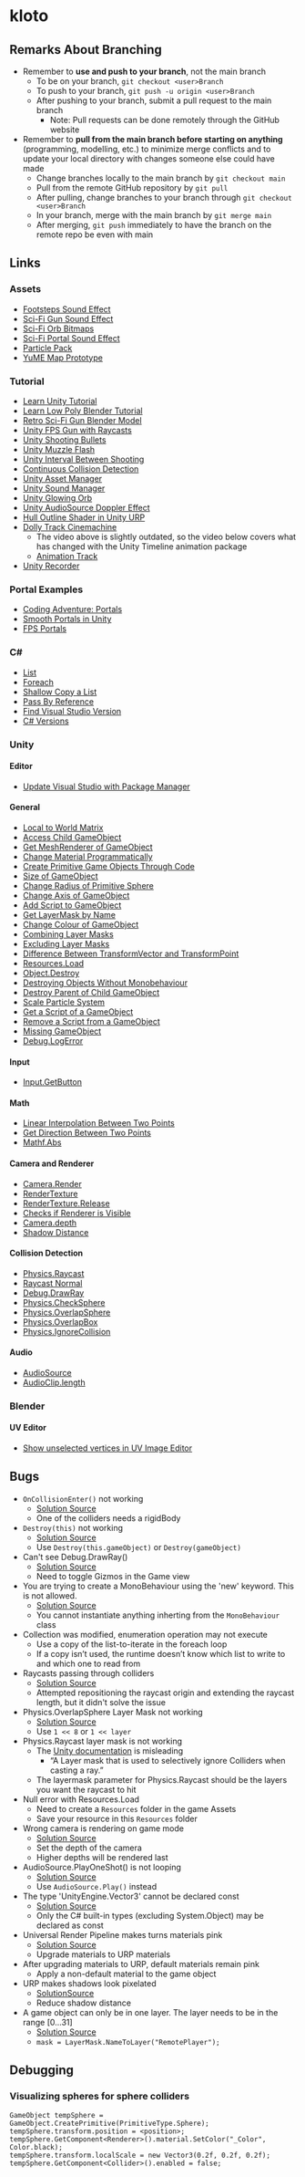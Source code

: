# kloto

## Remarks About Branching
- Remember to **use and push to your branch**, not the main branch
	- To be on your branch, `git checkout <user>Branch`
	- To push to your branch, `git push -u origin <user>Branch`
	- After pushing to your branch, submit a pull request to the main branch
		- Note: Pull requests can be done remotely through the GitHub website
- Remember to **pull from the main branch before starting on anything**
(programming, modelling, etc.) to minimize merge conflicts and to update your local
directory with changes someone else could have made
	- Change branches locally to the main branch by `git checkout main`
	- Pull from the remote GitHub repository by `git pull`
	- After pulling, change branches to your branch through `git checkout <user>Branch` 
	- In your branch, merge with the main branch by `git merge main`
	- After merging, `git push` immediately to have the branch on the remote repo be
	even with main

## Links
### Assets
- [Footsteps Sound Effect](https://assetstore.unity.com/packages/audio/sound-fx/foley/footsteps-essentials-189879)
- [Sci-Fi Gun Sound Effect](https://assetstore.unity.com/packages/audio/sound-fx/weapons/sci-fi-gun-sounds-pack-lite-141125)
- [Sci-Fi Orb Bitmaps](https://oxmond.com/glowing-orb-visual-effects-vfx/)
- [Sci-Fi Portal Sound Effect](https://assetstore.unity.com/packages/audio/sound-fx/sci-fi-evolution-gift-pack-43104)
- [Particle Pack](https://assetstore.unity.com/packages/essentials/asset-packs/unity-particle-pack-5-x-73777)
- [YuME Map Prototype](https://assetstore.unity.com/packages/tools/level-design/yume-free-77387)

### Tutorial
- [Learn Unity Tutorial](https://youtu.be/pwZpJzpE2lQ)
- [Learn Low Poly Blender Tutorial](https://youtu.be/1jHUY3qoBu8)
- [Retro Sci-Fi Gun Blender Model](https://youtu.be/nBmtTOQCfTo)
- [Unity FPS Gun with Raycasts](https://youtu.be/THnivyG0Mvo)
- [Unity Shooting Bullets](https://youtu.be/6eIVxyxoimc)
- [Unity Muzzle Flash](https://youtu.be/rf7gHVixmmc)
- [Unity Interval Between Shooting](https://forum.unity.com/threads/script-for-bullet-with-a-second-delay.720470/)
- [Continuous Collision Detection](http://wiki.unity3d.com/index.php?title=DontGoThroughThings&_ga=2.49978917.2097179850.1624410069-592288669.1621822495&_gl=1*c1ab9y*_ga*NTkyMjg4NjY5LjE2MjE4MjI0OTU.*_ga_1S78EFL1W5*MTYyNDQ5MDA4Mi4yMi4xLjE2MjQ0OTAyNTguNjA)
- [Unity Asset Manager](https://youtu.be/7GcEW6uwO8E)
- [Unity Sound Manager](https://youtu.be/QL29aTa7J5Q)
- [Unity Glowing Orb](https://youtu.be/pxNzoLfreOo)
- [Unity AudioSource Doppler Effect](https://youtu.be/eQphjWreQ0U)
- [Hull Outline Shader in Unity URP](https://youtu.be/1QPA3s0S3Oo)
- [Dolly Track Cinemachine](https://youtu.be/IFeKFr4kOkc)
	- The video above is slightly outdated, so the video below covers what has changed with the Unity Timeline animation package
	- [Animation Track](https://youtu.be/taIEYXHgW-w)
- [Unity Recorder](https://youtu.be/2HVhnh93JZY)

### Portal Examples
- [Coding Adventure: Portals](https://youtu.be/cWpFZbjtSQg)
- [Smooth Portals in Unity](https://youtu.be/cuQao3hEKfs)
- [FPS Portals](https://youtu.be/PkGjYig8avo)

### C#
- [List](https://docs.microsoft.com/en-us/dotnet/api/system.collections.generic.list-1?view=net-5.0)
- [Foreach](https://stackoverflow.com/questions/18863187/how-can-i-loop-through-a-listt-and-grab-each-item)
- [Shallow Copy a List](https://stackoverflow.com/questions/222598/how-do-i-clone-a-generic-list-in-c)
- [Pass By Reference](https://docs.microsoft.com/en-us/dotnet/csharp/language-reference/keywords/ref)
- [Find Visual Studio Version](https://stackoverflow.com/questions/5089389/how-can-i-check-what-version-edition-of-visual-studio-is-installed-programmatica)
- [C# Versions](https://stackoverflow.com/questions/247621/what-are-the-correct-version-numbers-for-c)

### Unity

#### Editor
- [Update Visual Studio with Package Manager](https://forum.unity.com/threads/update-to-latest-visual-studio-2019-core-editor-package.988289/)

#### General
- [Local to World Matrix](https://docs.unity3d.com/ScriptReference/Transform-localToWorldMatrix.html)
- [Access Child GameObject](https://answers.unity.com/questions/464616/access-child-of-a-gameobject.html)
- [Get MeshRenderer of GameObject](https://answers.unity.com/questions/959195/get-meshrenderer-component-of-gameobjects-in-an-ar.html)
- [Change Material Programmatically](https://stackoverflow.com/questions/39930186/create-material-from-code-and-assign-it-to-an-object)
- [Create Primitive Game Objects Through Code](https://docs.unity3d.com/ScriptReference/GameObject.CreatePrimitive.html)
- [Size of GameObject](https://answers.unity.com/questions/24012/find-size-of-gameobject.html)
- [Change Radius of Primitive Sphere](https://answers.unity.com/questions/577187/increase-the-radius-of-unitys-primitive-sphere.html)
- [Change Axis of GameObject](https://answers.unity.com/questions/62675/redefine-axis-of-an-object.html)
- [Add Script to GameObject](https://answers.unity.com/questions/1136397/how-to-add-a-script-to-a-gameobject-during-runtime.html)
- [Get LayerMask by Name](https://docs.unity3d.com/ScriptReference/LayerMask.NameToLayer.html)
- [Change Colour of GameObject](https://docs.unity3d.com/ScriptReference/Material.SetColor.html)
- [Combining Layer Masks](https://answers.unity.com/questions/8715/how-do-i-use-layermasks.html)
- [Excluding Layer Masks](https://answers.unity.com/questions/1343414/ignore-one-layermask-question.html)
- [Difference Between TransformVector and TransformPoint](https://answers.unity.com/questions/1021968/difference-between-transformtransformvector-and-tr.html)
- [Resources.Load](https://docs.unity3d.com/ScriptReference/Resources.Load.html)
- [Object.Destroy](https://docs.unity3d.com/ScriptReference/Object.Destroy.html)
- [Destroying Objects Without Monobehaviour](https://forum.unity.com/threads/destroy-without-monobehaviour.160249/)
- [Destroy Parent of Child GameObject](https://answers.unity.com/questions/275343/destroy-parent-of-child-gameobject.html)
- [Scale Particle System](https://forum.unity.com/threads/how-does-the-transforms-scale-work-with-a-particle-system.101964/?_gl=1*147n9lq*_ga*NTkyMjg4NjY5LjE2MjE4MjI0OTU.*_ga_1S78EFL1W5*MTYyNzE3NDI3NC40My4xLjE2MjcxNzQ5NzYuNjA.&_ga=2.239049219.2050753888.1627087806-592288669.1621822495)
- [Get a Script of a GameObject](https://forum.unity.com/threads/how-to-get-a-script-component-of-a-gameobject-solved.401979/)
- [Remove a Script from a GameObject](https://answers.unity.com/questions/1505999/how-to-remove-material-from-object.html)
- [Missing GameObject](https://answers.unity.com/questions/34926/missing-transform-vs-none-how-to-code-this-or-quer.html)
- [Debug.LogError](https://docs.unity3d.com/ScriptReference/Debug.LogError.html)

#### Input
- [Input.GetButton](https://docs.unity3d.com/ScriptReference/Input.GetButton.html)

#### Math
- [Linear Interpolation Between Two Points](https://docs.unity3d.com/ScriptReference/Vector3.Lerp.html)
- [Get Direction Between Two Points](https://answers.unity.com/questions/697830/how-to-calculate-direction-between-2-objects.html)
- [Mathf.Abs](https://docs.unity3d.com/ScriptReference/Mathf.Abs.html)

#### Camera and Renderer
- [Camera.Render](https://docs.unity3d.com/ScriptReference/Camera.Render.html)
- [RenderTexture](https://docs.unity3d.com/ScriptReference/RenderTexture-ctor.html)
- [RenderTexture.Release](https://docs.unity3d.com/ScriptReference/RenderTexture.Release.html)
- [Checks if Renderer is Visible](https://wiki.unity3d.com/index.php/IsVisibleFrom)
- [Camera.depth](https://docs.unity3d.com/ScriptReference/Camera-depth.html)
- [Shadow Distance](https://docs.unity3d.com/Manual/shadow-distance.html)

#### Collision Detection
- [Physics.Raycast](https://docs.unity3d.com/ScriptReference/Physics.Raycast.html)
- [Raycast Normal](https://docs.unity3d.com/ScriptReference/RaycastHit-normal.html)
- [Debug.DrawRay](https://docs.unity3d.com/ScriptReference/Debug.DrawRay.html)
- [Physics.CheckSphere](https://docs.unity3d.com/ScriptReference/Physics.CheckSphere.html)
- [Physics.OverlapSphere](https://docs.unity3d.com/ScriptReference/Physics.OverlapSphere.html)
- [Physics.OverlapBox](https://docs.unity3d.com/ScriptReference/Physics.OverlapBox.html)
- [Physics.IgnoreCollision](https://docs.unity3d.com/ScriptReference/Physics.IgnoreCollision.html)

#### Audio
- [AudioSource](https://docs.unity3d.com/ScriptReference/AudioSource.html)
- [AudioClip.length](https://docs.unity3d.com/ScriptReference/AudioClip-length.html)

### Blender

#### UV Editor
- [Show unselected vertices in UV Image Editor](https://blender.stackexchange.com/questions/2781/show-unselected-vertices-in-uv-image-editor)

## Bugs
- `OnCollisionEnter()` not working
	- [Solution Source](https://forum.unity.com/threads/oncollisionenter-not-working.99149/)
	- One of the colliders needs a rigidBody
- `Destroy(this)` not working
	- [Solution Source](https://answers.unity.com/questions/478876/destroythis-not-working-properly.html)
	- Use `Destroy(this.gameObject)` or `Destroy(gameObject)`
- Can't see Debug.DrawRay()
	- [Solution Source](https://answers.unity.com/questions/1441912/debugdrawray-isnt-working-at-all.html)
	- Need to toggle Gizmos in the Game view
- You are trying to create a MonoBehaviour using the 'new' keyword. This is not allowed.
	- [Solution Source](https://answers.unity.com/questions/653904/you-are-trying-to-create-a-monobehaviour-using-the-2.html)
	- You cannot instantiate anything inherting from the `MonoBehaviour` class
- Collection was modified, enumeration operation may not execute
	- Use a copy of the list-to-iterate in the foreach loop
	- If a copy isn’t used, the runtime doesn’t know which list to write to and which one to read from
- Raycasts passing through colliders
	- [Solution Source](https://forum.unity.com/threads/raycast-not-finding-objects-collider.323109/)
	- Attempted repositioning the raycast origin and extending the raycast length, but it didn't solve the issue
- Physics.OverlapSphere Layer Mask not working
	- [Solution Source](https://answers.unity.com/questions/681890/how-to-use-physicsoverlapsphere-with-layer-mask.html)
	- Use `1 << 8` or `1 << layer`
- Physics.Raycast layer mask is not working
	- The [Unity documentation](https://docs.unity3d.com/ScriptReference/Physics.Raycast.html) is misleading
		- “A Layer mask that is used to selectively ignore Colliders when casting a ray.”
	- The layermask parameter for Physics.Raycast should be the layers you want the raycast to hit
- Null error with Resources.Load
	- Need to create a `Resources` folder in the game Assets
	- Save your resource in this `Resources` folder
- Wrong camera is rendering on game mode
	- [Solution Source](https://answers.unity.com/questions/203376/wrong-choice-of-main-camera-among-multiple-cameras.html)
	- Set the depth of the camera 
	- Higher depths will be rendered last
- AudioSource.PlayOneShot() is not looping
	- [Solution Source](https://answers.unity.com/questions/1123649/audiosourceplayoneshot-is-not-looping.html)
	- Use `AudioSource.Play()` instead
- The type 'UnityEngine.Vector3' cannot be declared const
	- [Solution Source](https://answers.unity.com/questions/60262/the-type-unityenginevector3-cannot-be-declared-con.html)
	- Only the C# built-in types (excluding System.Object) may be declared as const
- Universal Render Pipeline makes turns materials pink
	- [Solution Source](https://answers.unity.com/questions/1519382/textures-and-materials-turn-pink-after-installing.html)
	- Upgrade materials to URP materials
- After upgrading materials to URP, default materials remain pink
	- Apply a non-default material to the game object
- URP makes shadows look pixelated
	- [SolutionSource](https://forum.unity.com/threads/pixelated-shadows.921257/)
	- Reduce shadow distance
- A game object can only be in one layer. The layer needs to be in the range [0...31]
	- [Solution Source](https://answers.unity.com/questions/1103260/a-game-object-can-only-be-in-one-layer-the-layer-n.html)
	- `mask = LayerMask.NameToLayer("RemotePlayer");`

## Debugging

### Visualizing spheres for sphere colliders
```
GameObject tempSphere = GameObject.CreatePrimitive(PrimitiveType.Sphere);
tempSphere.transform.position = <position>;
tempSphere.GetComponent<Renderer>().material.SetColor("_Color", Color.black);
tempSphere.transform.localScale = new Vector3(0.2f, 0.2f, 0.2f);
tempSphere.GetComponent<Collider>().enabled = false;
```